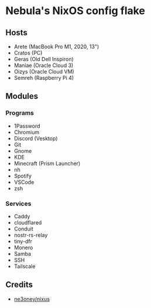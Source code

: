 # Nebula's NixOS config flake

## Hosts

- Arete (MacBook Pro M1, 2020, 13")
- Cratos (PC)
- Geras (Old Dell Inspiron)
- Maniae (Oracle Cloud 3)
- Oizys (Oracle Cloud VM)
- Semreh (Raspberry Pi 4)

## Modules

### Programs

- 1Password
- Chromium
- Discord (Vesktop)
- Git
- Gnome
- KDE
- Minecraft (Prism Launcher)
- nh
- Spotify
- VSCode
- zsh

### Services

- Caddy
- cloudflared
- Conduit
- nostr-rs-relay
- tiny-dfr
- Monero
- Samba
- SSH
- Tailscale

## Credits

- [ne3oney/nixus](https://github.com/n3oney/nixus)
